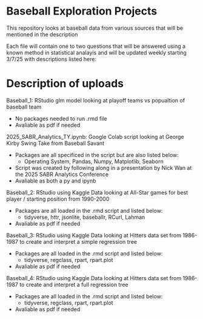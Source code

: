 # Baseball Exploration Projects 
This repository looks at baseball data from various sources that will be mentioned in the description

Each file will contain one to two questions that will be answered using a known method in statistical analayis and will be updated weekly starting 3/7/25 with descriptions listed here:

# Description of uploads

Baseball_1: RStudio glm model looking at playoff teams vs popualtion of baseball team
  - No packages needed to run .rmd file
  - Avaliable as pdf if needed

2025_SABR_Analytics_TY.ipynb: Google Colab script looking at George Kirby Swing Take from Baseball Savant
  - Packages are all specificed in the script but are also listed below:
      - Operating System, Pandas, Numpy, Matplotlib, Seaborn
  - Script was created by following along in a presentation by Nick Wan at the 2025 SABR Analytics Conference
  - Avaliable as both a py and ipynb

Baseball_2: RStudio using Kaggle Data looking at All-Star games for best player / starting position from 1990-2000
  - Packages are all loaded in the .rmd script and listed below:
    - tidyverse, httr, jsonlite, baseballr, RCurl, Lahman
  - Avaliable as pdf if needed

Baseball_3: RStudio using Kaggle Data looking at Hitters data set from 1986-1987 to create and interpret a simple regression tree
  - Packages are all loaded in the .rmd script and listed below:
    - tidyverse, regclass, rpart, rpart.plot
  - Avaliable as pdf if needed

Baseball_4: RStudio using Kaggle Data looking at Hitters data set from 1986-1987 to create and interpret a full regression tree
  - Packages are all loaded in the .rmd script and listed below:
    - tidyverse, regclass, rpart, rpart.plot
  - Avaliable as pdf if needed
